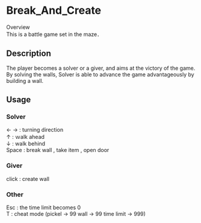 # Break_And_Create
 Overview  
 This is a battle game set in the maze．  

## Description
 The player becomes a solver or a giver, and aims at the victory of the game.  
 By solving the walls, Solver is able to advance the game advantageously by building a wall.  

## Usage
### Solver
 ← → : turning direction  
 ↑ : ｗalk ahead  
 ↓ : walk behind  
 Space : break wall , take item , open door  

### Giver
 click : create wall  

### Other
 Esc : the time limit becomes 0  
 T : cheat mode (pickel → 99 wall → 99 time limit → 999)  
